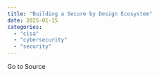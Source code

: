 ```yaml
---
title: "Building a Secure by Design Ecosystem"
date: 2025-01-15
categories: 
  - "cisa"
  - "cybersecurity"
  - "security"
---
```


Go to Source
